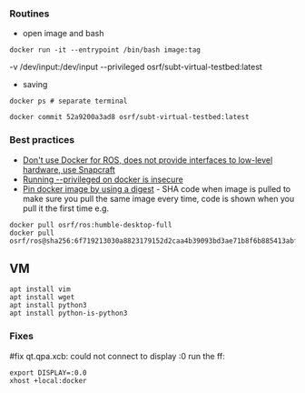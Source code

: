 ### Routines
*  open image and bash
```
docker run -it --entrypoint /bin/bash image:tag
```
-v /dev/input:/dev/input --privileged osrf/subt-virtual-testbed:latest
* saving
```
docker ps # separate terminal

docker commit 52a9200a3ad8 osrf/subt-virtual-testbed:latest
```


### Best practices

* [Don't use Docker for ROS, does not provide interfaces to low-level hardware, use Snapcraft](https://ubuntu.com/blog/ros-docker)
* [Running --privileged on docker is insecure](https://www.trendmicro.com/en_us/research/19/l/why-running-a-privileged-container-in-docker-is-a-bad-idea.html)
* [Pin docker image by using a digest](https://docs.docker.com/engine/reference/commandline/pull/#pull-an-image-by-digest-immutable-identifier) - SHA code when image is pulled to make sure you pull the same image every time, code is shown when you pull it the first time
e.g.
```
docker pull osrf/ros:humble-desktop-full
docker pull osrf/ros@sha256:6f719213030a8823179152d2caa4b39093bd3ae71b8f6b885413abff3536cd18
```


## VM
```
apt install vim
apt install wget
apt install python3
apt install python-is-python3

```

### Fixes
#fix qt.qpa.xcb: could not connect to display :0
run the ff:
```
export DISPLAY=:0.0
xhost +local:docker
```


